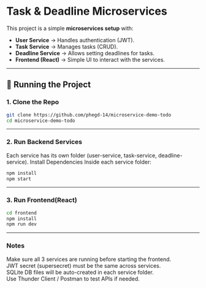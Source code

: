 
# Task & Deadline Microservices

This project is a simple **microservices setup** with:
- **User Service** → Handles authentication (JWT).
- **Task Service** → Manages tasks (CRUD).
- **Deadline Service** → Allows setting deadlines for tasks.
- **Frontend (React)** → Simple UI to interact with the services.

---

## 🚀 Running the Project

### 1. Clone the Repo
```bash
git clone https://github.com/phegd-14/microservice-demo-todo
cd microservice-demo-todo
```

---

### 2. Run Backend Services

Each service has its own folder (user-service, task-service, deadline-service).
Install Dependencies
Inside each service folder:

```bash
npm install
npm start
```

---

### 3. Run Frontend(React)
```bash
cd frontend
npm install
npm run dev
```

---

### Notes

Make sure all 3 services are running before starting the frontend.  
JWT secret (supersecret) must be the same across services.  
SQLite DB files will be auto-created in each service folder.  
Use Thunder Client / Postman to test APIs if needed.  
